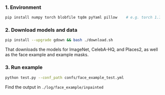 ### 1. Environment
```bash
pip install numpy torch blobfile tqdm pyYaml pillow    # e.g. torch 1.7.1+cu110.
```

### 2. Download models and data

```bash
pip install --upgrade gdown && bash ./download.sh
```

That downloads the models for ImageNet, CelebA-HQ, and Places2, as well as the face example and example masks.


### 3. Run example
```bash
python test.py --conf_path confs/face_example_test.yml
```
Find the output in `./log/face_example/inpainted`

